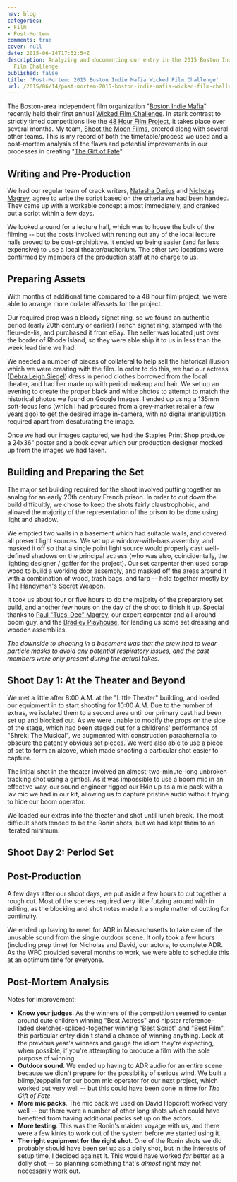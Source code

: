 ```yaml
---
nav: blog
categories:
- Film
- Post-Mortem
comments: true
cover: null
date: 2015-06-14T17:52:54Z
description: Analyzing and documenting our entry in the 2015 Boston Indie Mafia Wicked
  Film Challenge
published: false
title: 'Post-Mortem: 2015 Boston Indie Mafia Wicked Film Challenge'
url: /2015/06/14/post-mortem-2015-boston-indie-mafia-wicked-film-challenge/
---
```


The Boston-area independent film organization "[Boston Indie Mafia](http://www.bostonindiemafia.org/)" recently held their first annual [Wicked Film Challenge](http://www.bostonindiemafia.org/whats-wfc/). In stark contrast to strictly timed competitions like the [48 Hour Film Project](http://48hourfilm.com/), it takes place over several months. My team, [Shoot the Moon Films](http://shootthemoonfilms.com), entered along with several other teams. This is my record of both the timetable/process we used and a post-mortem analysis of the flaws and potential improvements in our processes in creating "[The Gift of Fate](http://www.imdb.com/title/tt4694700/)".

<!--more-->

## Writing and Pre-Production

We had our regular team of crack writers, [Natasha Darius](http://www.imdb.com/name/nm5720821/) and [Nicholas Magrey](http://www.imdb.com/name/nm3895408/), agree to write the script based on the criteria we had been handed. They came up with a workable concept almost immediately, and cranked out a script within a few days.

We looked around for a lecture hall, which was to house the bulk of the filming -- but the costs involved with renting out any of the local lecture halls proved to be cost-prohibitive. It ended up being easier (and far less expensive) to use a local theater/auditorium. The other two locations were confirmed by members of the production staff at no charge to us.

## Preparing Assets

With months of additional time compared to a 48 hour film project, we were able to arrange more collateral/assets for the project.

Our required prop was a bloody signet ring, so we found an authentic period (early 20th century or earlier) French signet ring, stamped with the fleur-de-lis, and purchased it from eBay. The seller was located just over the border of Rhode Island, so they were able ship it to us in less than the week lead time we had.

We needed a number of pieces of collateral to help sell the historical illusion which we were creating with the film. In order to do this, we had our actress ([Debra Leigh Siegel](http://www.imdb.com/name/nm6562106/)) dress in period clothes borrowed from the local theater, and had her made up with period makeup and hair. We set up an evening to create the proper black and white photos to attempt to match the historical photos we found on Google Images. I ended up using a 135mm soft-focus lens (which I had procured from a grey-market retailer a few years ago) to get the desired image in-camera, with no digital manipulation required apart from desaturating the image.

Once we had our images captured, we had the Staples Print Shop produce a 24x36" poster and a book cover which our production designer mocked up from the images we had taken.

## Building and Preparing the Set

The major set building required for the shoot involved putting together an analog for an early 20th century French prison. In order to cut down the build difficultly, we chose to keep the shots fairly claustrophobic, and allowed the majority of the representation of the prison to be done using light and shadow.

We emptied two walls in a basement which had suitable walls, and covered all present light sources. We set up a window-with-bars assembly, and masked it off so that a single point light source would properly cast well-defined shadows on the principal actress (who was also, coincidentally, the lighting designer / gaffer for the project). Our set carpenter then used scrap wood to build a working door assembly, and masked off the areas around it with a combination of wood, trash bags, and tarp -- held together mostly by [The Handyman's Secret Weapon](http://www.youtube.com/watch?v=1BSDZJSKiVI).

It took us about four or five hours to do the majority of the preparatory set build, and another few hours on the day of the shoot to finish it up. Special thanks to [Paul "Tues-Dee" Magrey](http://www.imdb.com/name/nm6562110/), our expert carpenter and all-around boom guy, and the [Bradley Playhouse](http://thebradleyplayhouse.org/), for lending us some set dressing and wooden assemblies. 

*The downside to shooting in a basement was that the crew had to wear particle masks to avoid any potential respiratory issues, and the cast members were only present during the actual takes.*

## Shoot Day 1: At the Theater and Beyond

We met a little after 8:00 A.M. at the "Little Theater" building, and loaded our equipment in to start shooting for 10:00 A.M. Due to the number of extras, we isolated them to a second area until our primary cast had been set up and blocked out. As we were unable to modify the props on the side of the stage, which had been staged out for a childrens' performance of "Shrek: The Musical", we augmented with construction paraphernalia to obscure the patently obvious set pieces. We were also able to use a piece of set to form an alcove, which made shooting a particular shot easier to capture.

The initial shot in the theater involved an almost-two-minute-long unbroken tracking shot using a gimbal. As it was impossible to use a boom mic in an effective way, our sound engineer rigged our H4n up as a mic pack with a lav mic we had in our kit, allowing us to capture pristine audio without trying to hide our boom operator.

We loaded our extras into the theater and shot until lunch break. The most difficult shots tended to be the Ronin shots, but we had kept them to an iterated minimum.

## Shoot Day 2: Period Set

## Post-Production

A few days after our shoot days, we put aside a few hours to cut together a rough cut. Most of the scenes required very little futzing around with in editing, as the blocking and shot notes made it a simple matter of cutting for continuity.

We ended up having to meet for ADR in Massachusetts to take care of the unusable sound from the single outdoor scene. It only took a few hours (including prep time) for Nicholas and David, our actors, to complete ADR. As the WFC provided several months to work, we were able to schedule this at an optimum time for everyone.

## Post-Mortem Analysis

Notes for improvement:

 * **Know your judges**. As the winners of the competition seemed to center around cute children winning "Best Actress" and hipster reference-laded sketches-spliced-together winning "Best Script" and "Best Film", this particular entry didn't stand a chance of winning anything. Look at the previous year's winners and gauge the idiom they're expecting, when possible, if you're attempting to produce a film with the sole purpose of winning.
 * **Outdoor sound**. We ended up having to ADR audio for an entire scene because we didn't prepare for the possibility of serious wind. We built a blimp/zeppelin for our boom mic operator for our next project, which worked out very well -- but this could have been done in time for *The Gift of Fate*.
 * **More mic packs**. The mic pack we used on David Hopcroft worked very well -- but there were a number of other long shots which could have benefited from having additional packs set up on the actors.
 * **More testing**. This was the Ronin's maiden voyage with us, and there were a few kinks to work out of the system before we started using it.
 * **The right equipment for the right shot**. One of the Ronin shots we did probably should have been set up as a dolly shot, but in the interests of setup time, I decided against it. This would have worked *far* better as a dolly shot -- so planning something that's *almost* right may not necessarily work out.

